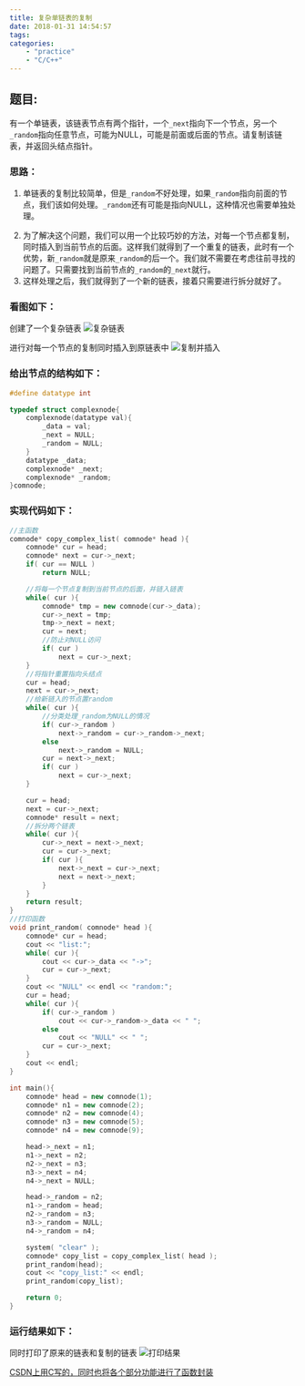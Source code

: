 ```yaml
---
title: 复杂单链表的复制
date: 2018-01-31 14:54:57
tags:
categories:
    - "practice"
    - "C/C++"
---
```

## 题目:
有一个单链表，该链表节点有两个指针，一个`_next`指向下一个节点，另一个`_random`指向任意节点，可能为NULL，可能是前面或后面的节点。请复制该链表，并返回头结点指针。

### 思路：
1. 单链表的复制比较简单，但是`_random`不好处理，如果`_random`指向前面的节点，我们该如何处理。`_random`还有可能是指向NULL，这种情况也需要单独处理。
<!--more-->
2. 为了解决这个问题，我们可以用一个比较巧妙的方法，对每一个节点都复制，同时插入到当前节点的后面。这样我们就得到了一个重复的链表，此时有一个优势，新`_random`就是原来`_random`的后一个。我们就不需要在考虑往前寻找的问题了。只需要找到当前节点的`_random`的`_next`就行。
3. 这样处理之后，我们就得到了一个新的链表，接着只需要进行拆分就好了。

### 看图如下：
创建了一个复杂链表
![复杂链表](http://p3ax8ersb.bkt.clouddn.com/201801311509_357.png)

进行对每一个节点的复制同时插入到原链表中
![复制并插入](http://p3ax8ersb.bkt.clouddn.com/201801311511_432.png)

### 给出节点的结构如下：
```c++
#define datatype int

typedef struct complexnode{
    complexnode(datatype val){
        _data = val;
        _next = NULL;
        _random = NULL;
    }
    datatype _data;
    complexnode* _next;
    complexnode* _random;
}comnode;
```

### 实现代码如下：
```c++
//主函数
comnode* copy_complex_list( comnode* head ){
    comnode* cur = head;
    comnode* next = cur->_next;
    if( cur == NULL )
        return NULL;

    //将每一个节点复制到当前节点的后面，并链入链表
    while( cur ){
        comnode* tmp = new comnode(cur->_data);
        cur->_next = tmp;
        tmp->_next = next;
        cur = next;
        //防止对NULL访问
        if( cur )
            next = cur->_next;
    }
    //将指针重置指向头结点
    cur = head;
    next = cur->_next;
    //给新链入的节点置random
    while( cur ){
        //分类处理_random为NULL的情况
        if( cur->_random )
            next->_random = cur->_random->_next;
        else
            next->_random = NULL;
        cur = next->_next;
        if( cur )
            next = cur->_next;
    }

    cur = head;
    next = cur->_next;
    comnode* result = next;
    //拆分两个链表
    while( cur ){
        cur->_next = next->_next;
        cur = cur->_next;
        if( cur ){
            next->_next = cur->_next;
            next = next->_next;
        }
    }
    return result;
}
//打印函数
void print_random( comnode* head ){
    comnode* cur = head;
    cout << "list:";
    while( cur ){
        cout << cur->_data << "->";
        cur = cur->_next;
    }
    cout << "NULL" << endl << "random:";
    cur = head;
    while( cur ){
        if( cur->_random )
            cout << cur->_random->_data << " ";
        else
            cout << "NULL" << " ";
        cur = cur->_next;
    }
    cout << endl;
}

int main(){
    comnode* head = new comnode(1);
    comnode* n1 = new comnode(2);
    comnode* n2 = new comnode(4);
    comnode* n3 = new comnode(5);
    comnode* n4 = new comnode(9);

    head->_next = n1;
    n1->_next = n2;
    n2->_next = n3;
    n3->_next = n4;
    n4->_next = NULL;

    head->_random = n2;
    n1->_random = head;
    n2->_random = n3;
    n3->_random = NULL;
    n4->_random = n4;

    system( "clear" );
    comnode* copy_list = copy_complex_list( head );
    print_random(head);
    cout << "copy_list:" << endl;
    print_random(copy_list);

    return 0;
}
```

### 运行结果如下：
同时打印了原来的链表和复制的链表
![打印结果](http://p3ax8ersb.bkt.clouddn.com/201801311519_393.png)

[CSDN上用C写的，同时也将各个部分功能进行了函数封装](http://blog.csdn.net/mac_timmy/article/details/78482792)
